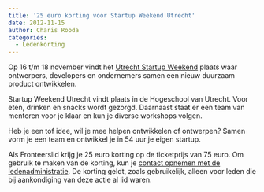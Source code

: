 ```yaml
---
title: '25 euro korting voor Startup Weekend Utrecht'
date: 2012-11-15
author: Charis Rooda
categories:
  - Ledenkorting
---
```


Op 16 t/m 18 november vindt het [Utrecht Startup Weekend](http://www.startupweekendutrecht.nl/) plaats waar ontwerpers, developers en ondernemers samen een nieuw duurzaam product ontwikkelen.

Startup Weekend Utrecht vindt plaats in de Hogeschool van Utrecht. Voor eten, drinken en snacks wordt gezorgd. Daarnaast staat er een team van mentoren voor je klaar en kun je diverse workshops volgen.

Heb je een tof idee, wil je mee helpen ontwikkelen of ontwerpen? Samen vorm je een team en ontwikkel je in 54 uur je eigen startup.

Als Fronteerslid krijg je 25 euro korting op de ticketprijs van 75 euro.
Om gebruik te maken van de korting, kun je [contact opnemen met de ledenadministratie](/contact). De korting geldt, zoals gebruikelijk, alleen voor leden die bij aankondiging van deze actie al lid waren.
